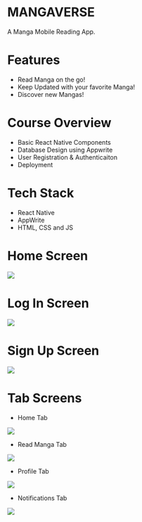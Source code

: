 # MANGAVERSE
A Manga Mobile Reading App.

# Features
* Read Manga on the go!
* Keep Updated with your favorite Manga!
* Discover new Mangas!

# Course Overview
* Basic React Native Components
* Database Design using Appwrite
* User Registration & Authenticaiton
* Deployment

# Tech Stack
* React Native
* AppWrite
* HTML, CSS and JS

# Home Screen
<img src="assets/images/onboard.png">  

# Log In Screen
<img src="assets/images/login.png">  

# Sign Up Screen
<img src="assets/images/register.png">  

# Tab Screens
* Home Tab
<img src="assets/images/home.png">  

* Read Manga Tab
<img src="assets/images/read.png"> 

* Profile Tab
<img src="assets/images/profile.png"> 

* Notifications Tab
<img src="assets/images/notif.png"> 


